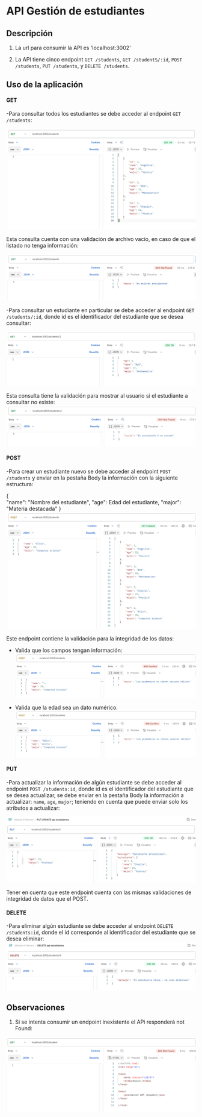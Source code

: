 # API Gestión de estudiantes

## Descripción

1. La url para consumir la API es 'localhost:3002'

2. La API tiene cinco endpoint `GET /students`, `GET /studentS/:id`, `POST /students`, `PUT /students`, y  `DELETE /students`.

## Uso de la aplicación

#### GET
-Para consultar todos los estudiantes se debe acceder al endpoint `GET /students`:

![](./assets/getStudents.png)

Esta consulta cuenta con una validación de archivo vacío, en caso de que el listado no tenga información:

![](./assets/emptyGetStudents.png)

-Para consultar un estudiante en particular se debe acceder al endpoint `GET /students/:id`, donde id es el identificador del estudiante que se desea consultar:

![](./assets/getStudent.png)

Esta consulta tiene la validación para mostrar al usuario si el estudiante a consultar no existe:
![](./assets/isNotStudent.png)


#### POST
-Para crear un estudiante nuevo se debe acceder al endpoint `POST /students` y enviar en la pestaña Body la información con la siguiente estructura:

{    
    "name": "Nombre del estudiante",
    "age": Edad del estudiante,
    "major": "Materia destacada"
}
![](./assets/postStudents.png)

Este endpoint contiene la validación para la integridad de los datos:
- Valida que los campos tengan información:
![](./assets/emptyParams.png)

- Valida que la edad sea un dato numérico.
![](./assets/ageIsNotNumber.png)

#### PUT
-Para actualizar la información de algún estudiante se debe acceder al endpoint `POST /students:id`, donde id es el identificador del estudiante que se desea actualizar, se debe enviar en la pestaña Body la información a actualizar:  `name`, `age`, `major`; teniendo en cuenta que puede enviar solo los atributos a actualizar:

![](./assets/putStudents.png)

Tener en cuenta que este endpoint cuenta con las mismas validaciones de integridad de datos que el POST.

#### DELETE
-Para eliminar algún estudiante se debe acceder al endpoint `DELETE /students:id`, donde el id corresponde al identificador del estudiante que se desea eliminar:
![](./assets/deleteStudents.png)



## Observaciones

1. Si se intenta consumir un endpoint inexistente el APi responderá not Found:

![](./assets/error404.png)





